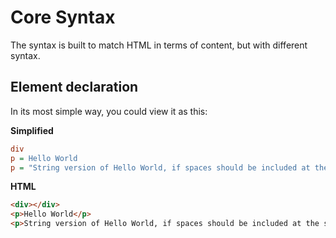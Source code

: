 # Core Syntax
The syntax is built to match HTML in terms of content, but with different syntax. 

## Element declaration
In its most simple way, you could view it as this:

**Simplified**
```ini
div
p = Hello World
p = "String version of Hello World, if spaces should be included at the start or end like this  "
```
**HTML**
```HTML
<div></div>
<p>Hello World</p>
<p>String version of Hello World, if spaces should be included at the start or end like this&nbsp;&nbsp;</p>
```